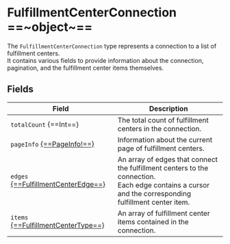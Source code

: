 # FulfillmentCenterConnection  ==~object~==

The `FulfillmentCenterConnection` type represents a connection to a list of fulfillment centers.<br>It contains various fields to provide information about the connection, pagination, and the fulfillment center items themselves. 

## Fields

|Field|Description|
|----------|-----------|
|`totalCount` {==Int==}|The total count of fulfillment centers in the connection.|
|`pageInfo` [{==PageInfo!==}](PageInfo.md)|Information about the current page of fulfillment centers.|
|`edges` [{==FulfillmentCenterEdge==}](FulfillmentCenterEdge.md)|An array of edges that connect the fulfillment centers to the connection.<br>Each edge contains a cursor and the corresponding fulfillment center item.|
|`items` [{==FulfillmentCenterType==}](FulfillmentCenterType.md)|An array of fulfillment center items contained in the connection.|


